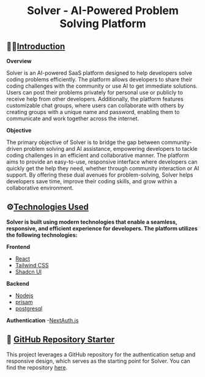 <h1 align="center">Solver - AI-Powered Problem Solving Platform</h1>

## 🙋‍♂️<a href="introduction">Introduction</a>

**Overview**

Solver is an AI-powered SaaS platform designed to help developers solve coding problems efficiently. The platform allows developers to share their coding challenges with the community or use AI to get immediate solutions. Users can post their problems privately for personal use or publicly to receive help from other developers. Additionally, the platform features customizable chat groups, where users can collaborate with others by creating groups with a unique name and password, enabling them to communicate and work together across the internet.


**Objective**

The primary objective of Solver is to bridge the gap between community-driven problem solving and AI assistance, empowering developers to tackle coding challenges in an efficient and collaborative manner. The platform aims to provide an easy-to-use, responsive interface where developers can quickly get the help they need, whether through community interaction or AI support. By offering these dual avenues for problem-solving, Solver helps developers save time, improve their coding skills, and grow within a collaborative environment.

## ⚙️<a href="techologies-used">Technologies Used</a>

**Solver is built using modern technologies that enable a seamless, responsive, and efficient experience for developers. The platform utilizes the following technologies:**

**Frontend**

- [React](https://react.dev/) 
- [Tailwind CSS](https://tailwindcss.com/) 
- [Shadcn UI](https://ui.shadcn.com/)

**Backend**
- [Nodejs](https://nodejs.org/en) 
- [prisam](https://www.prisma.io/) 
- [postgresql](https://www.postgresql.org/)

**Authentication**
-[NextAuth.js](https://next-auth.js.org/)

##  🤩 <a href="gitHub-repository-starter">GitHub Repository Starter</a>
This project leverages a GitHub repository for the authentication setup and responsive design, which serves as the starting point for Solver. You can find the repository [here](https://github.com/ManishZ007/easy-authentication-prisma-postgres).








